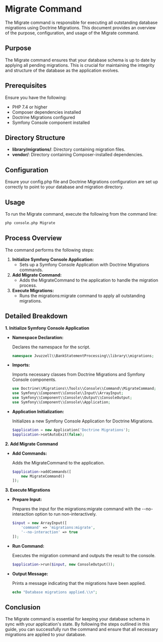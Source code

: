 # Migrate Command

The Migrate command is responsible for executing all outstanding database migrations using Doctrine Migrations. This document provides an overview of the purpose, configuration, and usage of the Migrate command.

## Purpose

The Migrate command ensures that your database schema is up to date by applying all pending migrations. This is crucial for maintaining the integrity and structure of the database as the application evolves.

## Prerequisites

Ensure you have the following:

- PHP 7.4 or higher
- Composer dependencies installed
- Doctrine Migrations configured
- Symfony Console component installed

## Directory Structure

- **library/migrations/**: Directory containing migration files.
- **vendor/**: Directory containing Composer-installed dependencies.

## Configuration

Ensure your config.php file and Doctrine Migrations configuration are set up correctly to point to your database and migration directory.

## Usage

To run the Migrate command, execute the following from the command line:

```bash
php console.php Migrate
```

## Process Overview

The command performs the following steps:

1. **Initialize Symfony Console Application:**
    - Sets up a Symfony Console Application with Doctrine Migrations commands.
2. **Add Migrate Command:**
    - Adds the MigrateCommand to the application to handle the migration process.
3. **Execute Migrations:**
    - Runs the migrations:migrate command to apply all outstanding migrations.

## Detailed Breakdown

**1\. Initialize Symfony Console Application**

- **Namespace Declaration:**

    Declares the namespace for the script.

    ```php
    namespace Jvuzzell\\BankStatementProcessing\\library\\migrations;
    ```

- **Imports:**

    Imports necessary classes from Doctrine Migrations and Symfony Console components.

    ```php
    use Doctrine\\Migrations\\Tools\\Console\\Command\\MigrateCommand;
    use Symfony\\Component\\Console\\Input\\ArrayInput;
    use Symfony\\Component\\Console\\Output\\ConsoleOutput;
    use Symfony\\Component\\Console\\Application;
    ```

- **Application Initialization:**

    Initializes a new Symfony Console Application for Doctrine Migrations.

    ```php
    $application = new Application('Doctrine Migrations');
    $application->setAutoExit(false);
    ```

**2\. Add Migrate Command**

- **Add Commands:**

    Adds the MigrateCommand to the application.

    ```php
    $application->addCommands([
        new MigrateCommand()
    ]);
    ```

**3\. Execute Migrations**

- **Prepare Input:**

    Prepares the input for the migrations:migrate command with the --no-interaction option to run non-interactively.

    ```php
    $input = new ArrayInput([
        'command' => 'migrations:migrate',
        '--no-interaction' => true
    ]);
    ```

- **Run Command:**

    Executes the migration command and outputs the result to the console.

    ```php
    $application->run($input, new ConsoleOutput());
    ```

- **Output Message:**

    Prints a message indicating that the migrations have been applied.

    ```php
    echo "Database migrations applied.\\n";
    ```

## Conclusion

The Migrate command is essential for keeping your database schema in sync with your application's state. By following the steps outlined in this guide, you can successfully run the command and ensure that all necessary migrations are applied to your database.
